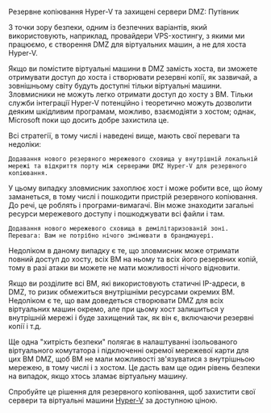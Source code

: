 Резервне копіювання Hyper-V та захищені сервери DMZ: Путівник

З точки зору безпеки, одним із безпечних варіантів, який використовують, наприклад, провайдери VPS-хостингу, з якими ми працюємо, є створення DMZ для віртуальних машин, а не для хоста Hyper-V.

Якщо ви помістите віртуальні машини в DMZ замість хоста, ви зможете отримувати доступ до хоста і створювати резервні копії, як зазвичай, а зовнішньому світу будуть доступні тільки віртуальні машини. Зловмисники не можуть легко отримати доступ до хосту з ВМ. Тільки служби інтеграції Hyper-V потенційно і теоретично можуть дозволити деяким шкідливим програмам, можливо, взаємодіяти з хостом; однак, Microsoft поки що досить добре захистила це.

Всі стратегії, в тому числі і наведені вище, мають свої переваги та недоліки:

    Додавання нового резервного мережевого сховища у внутрішній локальній мережі та відкриття порту між серверами DMZ Hyper-V для резервного копіювання.

У цьому випадку зловмисник захоплює хост і може робити все, що йому заманеться, в тому числі і пошкодити пристрій резервного копіювання. До речі, це роблять і програми-вимагачі. Він може знаходити загальні ресурси мережевого доступу і пошкоджувати всі файли і там.

    Додавання нового мережевого сховища в демілітаризованій зоні. Перевага: Вам не потрібно нічого змінювати в брандмауері.

Недоліком в даному випадку є те, що зловмисник може отримати повний доступ до хосту, всіх ВМ на ньому та всіх його резервних копій, тому в разі атаки ви можете не мати можливості нічого відновити.

Якщо ви розділите всі ВМ, які використовують статичні IP-адреси, в DMZ, то ризик обмежиться внутрішніми ресурсами окремих ВМ. Недоліком є те, що вам доведеться створювати DMZ для всіх віртуальних машин окремо, але при цьому хост залишиться у внутрішній мережі і буде захищений так, як він є, включаючи резервні копії і т.д.

Ще одна "хитрість безпеки" полягає в налаштуванні ізольованого віртуального комутатора і підключенні окремої мережевої карти для цих ВМ DMZ, щоб ВМ не мали можливості зв'язуватися з внутрішньою мережею, в тому числі і з хостом. Це дасть вам ще один рівень безпеки на випадок, якщо хтось зламає віртуальну машину.

Спробуйте це рішення для резервного копіювання, щоб захистити свої сервери та віртуальні машини [Hyper-V](https://doctorpapadopoulos.com/virtual-machine-backup-software/) за доступною ціною.
